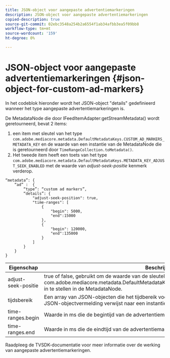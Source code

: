 ```yaml
---
title: JSON-object voor aangepaste advertentiemarkeringen
description: JSON-object voor aangepaste advertentiemarkeringen
copied-description: true
source-git-commit: 02ebc3548a254b2a6554f1ab34afbb3ea5f09bb8
workflow-type: tm+mt
source-wordcount: '159'
ht-degree: 0%

---
```


# JSON-object voor aangepaste advertentiemarkeringen {#json-object-for-custom-ad-markers}

In het codeblok hieronder wordt het JSON-object &quot;details&quot; gedefinieerd wanneer het type aangepaste advertentiemarkeringen is.

De MetadataNode die door IFeedItemAdapter:getStreamMetadata() wordt geretourneerd, bevat 2 items:
1. een item met sleutel van het type `com.adobe.mediacore.metadata.DefaultMetadataKeys.CUSTOM_AD_MARKERS_METADATA_KEY` en de waarde van een instantie van de MetadataNode die is geretourneerd door `TimeRangeCollection.toMetadata()`.
1. Het tweede item heeft een toets van het type `com.adobe.mediacore.metadata.DefaultMetadataKeys.METADATA_KEY_ADJUST_SEEK_ENABLED` met de waarde van *adjust-seek-positie* kenmerk verderop.

```
“metadata”: {
    “ad” :  {
        “type”: “custom ad markers”,
        “details”: {
            "adjust-seek-position": true,
            "time-ranges": [
                {
                    "begin": 5000,
                    "end":15000
                },
                {
                    "begin": 120000,
                    "end":135000
                }
            ]
        }
    }
}
```

| Eigenschap | Beschrijving |
|---|---|
| adjust-seek-positie | true of false, gebruikt om de waarde van de sleutel com.adobe.mediacore.metadata.DefaultMetadataKeys.METADATA_KEY_ADJUST_SEEK_ENABLED in te stellen in de MetadataNode. |
| tijdsbereik | Een array van JSON-objecten die het tijdbereik voor elke advertentiemarkering aangeeft. Elke JSON-objectvermelding verwijst naar een instantie van com.adobe.mediacore.utils.TimeRange. |
| time-ranges.begin | Waarde in ms die de begintijd van de advertentiemarkering aangeeft. |
| time-ranges.end | Waarde in ms die de eindtijd van de advertentiemarkering aangeeft. |

Raadpleeg de TVSDK-documentatie voor meer informatie over de werking van aangepaste advertentiemarkeringen.
